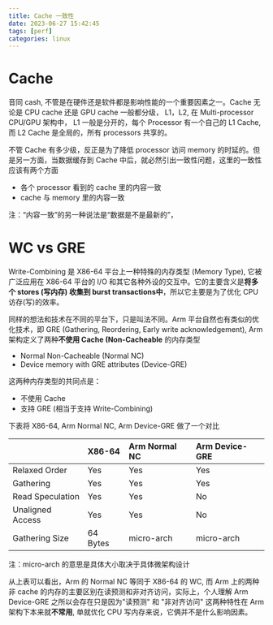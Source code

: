 ```yaml
---
title: Cache 一致性
date: 2023-06-27 15:42:45
tags: [perf]
categories: linux
---
```


# Cache

音同 cash, 不管是在硬件还是软件都是影响性能的一个重要因素之一。Cache 无论是 CPU cache 还是 GPU cache 一般都分级， L1，L2, 在 Multi-processor CPU/GPU 架构中， L1 一般是分开的，每个 Processor 有一个自己的 L1 Cache, 而 L2 Cache 是全局的，所有 processors 共享的。

<!--more-->

不管 Cache 有多少级，反正是为了降低 processor 访问 memory 的时延的。但是另一方面，当数据缓存到 Cache 中后，就必然引出一致性问题，这里的一致性应该有两个方面

- 各个 processor 看到的 cache 里的内容一致
- cache 与 memory 里的内容一致

注：“内容一致”的另一种说法是“数据是不是最新的”，

# WC vs GRE

Write-Combining 是 X86-64 平台上一种特殊的内存类型 (Memory Type), 它被广泛应用在 X86-64 平台的 I/O 和其它各种外设的交互中。它的主要含义是**将多个 stores (写内存) 收集到 burst transactions中**，所以它主要是为了优化 CPU 访存(写)的效率。

同样的想法和技术在不同的平台下，只是叫法不同。Arm 平台自然也有类似的优化技术，即 GRE (Gathering, Reordering, Early write acknowledgement), Arm 架构定义了两种**不使用 Cache (Non-Cacheable** 的内存类型

- Normal Non-Cacheable (Normal NC)
- Device memory with GRE attributes (Device-GRE)

这两种内存类型的共同点是：

- 不使用 Cache
- 支持 GRE (相当于支持 Write-Combining)

下表将 X86-64, Arm Normal NC, Arm Device-GRE 做了一个对比

|                 | X86-64           | Arm Normal NC    | Arm Device-GRE     |
|:----------------|:-----------------|:-----------------|:-------------------|
|Relaxed Order    | Yes              | Yes              | Yes                |
|Gathering        | Yes              | Yes              | Yes                |
|Read Speculation | Yes              | Yes              | No                 |
|Unaligned Access | Yes              | Yes              | No                 |
|Gathering Size   | 64 Bytes         | micro-arch       | micro-arch         |

注：micro-arch 的意思是具体大小取决于具体微架构设计

从上表可以看出，Arm 的 Normal NC 等同于 X86-64 的 WC, 而 Arm 上的两种非 cache 的内存的主要区别在读预测和非对齐访问，实际上，个人理解 Arm Device-GRE 之所以会存在只是因为"读预测" 和 "非对齐访问" 这两种特性在 Arm 架构下本来就**不常用**, 单就优化 CPU 写内存来说，它俩并不是什么影响因素。
